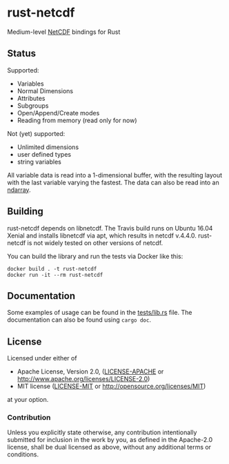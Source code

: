 # rust-netcdf

Medium-level [NetCDF](http://www.unidata.ucar.edu/software/netcdf/) bindings for Rust

## Status

Supported:

* Variables
* Normal Dimensions
* Attributes
* Subgroups
* Open/Append/Create modes
* Reading from memory (read only for now)


Not (yet) supported:

* Unlimited dimensions
* user defined types
* string variables

All variable data is read into a 1-dimensional buffer, with the resulting layout with the last variable varying the fastest.
The data can also be read into an [ndarray](https://github.com/bluss/rust-ndarray).

## Building

rust-netcdf depends on libnetcdf. The Travis build runs on Ubuntu 16.04 Xenial and installs libnetcdf via apt, which results in netcdf v.4.4.0. rust-netcdf is not widely tested on other versions of netcdf.

You can build the library and run the tests via Docker like this:

```
docker build . -t rust-netcdf
docker run -it --rm rust-netcdf
```

## Documentation

Some examples of usage can be found in the [tests/lib.rs](tests/lib.rs) file. The documentation can also be found using `cargo doc`.

## License

Licensed under either of

 * Apache License, Version 2.0, ([LICENSE-APACHE](LICENSE-APACHE) or http://www.apache.org/licenses/LICENSE-2.0)
 * MIT license ([LICENSE-MIT](LICENSE-MIT) or http://opensource.org/licenses/MIT)

at your option.

### Contribution

Unless you explicitly state otherwise, any contribution intentionally submitted
for inclusion in the work by you, as defined in the Apache-2.0 license, shall be dual licensed as above, without any
additional terms or conditions.
